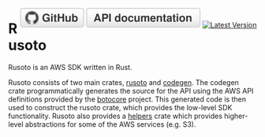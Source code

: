 <span style="float:right">[![github](/img/github.svg)](https://github.com/rusoto/rusoto) [![rustdoc](/img/rustdoc.svg)](https://rusoto.github.io/rusoto/rusoto/index.html) [![Latest Version](https://img.shields.io/crates/v/rusoto.svg?style=social)](https://crates.io/crates/rusoto)</span>

# Rusoto

Rusoto is an AWS SDK written in Rust.

Rusoto consists of two main crates, [rusoto](https://github.com/rusoto/rusoto/)
and [codegen](https://github.com/rusoto/rusoto/tree/master/codegen). The codegen
crate programmatically generates the source for the API using the AWS API
definitions provided by the [botocore](https://github.com/boto/botocore)
project. This generated code is then used to construct the rusoto crate, which
provides the low-level SDK functionality. Rusoto also provides a
[helpers](https://github.com/rusoto/rusoto/tree/master/helpers) crate which
provides higher-level abstractions for some of the AWS services (e.g. S3).

